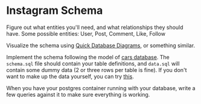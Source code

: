 # Instagram Schema

Figure out what entities you'll need, and what relationships they should have.  Some possible entities: User, Post, Comment, Like, Follow

Visualize the schema using [Quick Database Diagrams](https://www.quickdatabasediagrams.com/), or something similar.

Implement the schema following the model of [cars database](https://github.com/echoplatoonew/cars_database).  The `schema.sql` file should contain your table definitions, and `data.sql` will contain some dummy data (2 or three rows per table is fine). If you don't want to make up the data yourself, you can try [this](https://www.mockaroo.com/).

When you have your postgres container running with your database, write a few queries against it to make sure everything is working.

